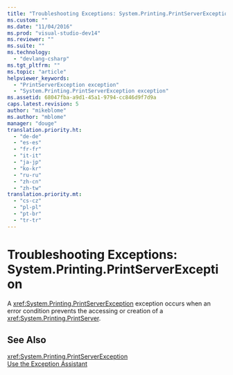 ```yaml
---
title: "Troubleshooting Exceptions: System.Printing.PrintServerException | Microsoft Docs"
ms.custom: ""
ms.date: "11/04/2016"
ms.prod: "visual-studio-dev14"
ms.reviewer: ""
ms.suite: ""
ms.technology: 
  - "devlang-csharp"
ms.tgt_pltfrm: ""
ms.topic: "article"
helpviewer_keywords: 
  - "PrintServerException exception"
  - "System.Printing.PrintServerException exception"
ms.assetid: 68047fba-a9d1-45a1-9794-cc846d9f7d9a
caps.latest.revision: 5
author: "mikeblome"
ms.author: "mblome"
manager: "douge"
translation.priority.ht: 
  - "de-de"
  - "es-es"
  - "fr-fr"
  - "it-it"
  - "ja-jp"
  - "ko-kr"
  - "ru-ru"
  - "zh-cn"
  - "zh-tw"
translation.priority.mt: 
  - "cs-cz"
  - "pl-pl"
  - "pt-br"
  - "tr-tr"
---
```

# Troubleshooting Exceptions: System.Printing.PrintServerException
A <xref:System.Printing.PrintServerException> exception occurs when an error condition prevents the accessing or creation of a <xref:System.Printing.PrintServer>.  
  
## See Also  
 <xref:System.Printing.PrintServerException>   
 [Use the Exception Assistant](../Topic/How%20to:%20Use%20the%20Exception%20Assistant.md)